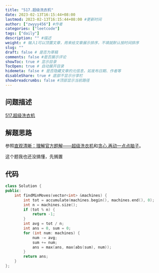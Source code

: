 ```yaml
---
title: "517.超级洗衣机"
date: 2023-02-13T16:15:44+08:00
lastmod: 2023-02-13T16:15:44+08:00 #更新时间
author: ["zwyyy456"] #作者
categories: ["leetcode"]
tags: ["daily"]
description: "" #描述
weight: # 输入1可以顶置文章，用来给文章展示排序，不填就默认按时间排序
slug: ""
draft: false # 是否为草稿
comments: false #是否展示评论
showToc: true # 显示目录
TocOpen: true # 自动展开目录
hidemeta: false # 是否隐藏文章的元信息，如发布日期、作者等
disableShare: true # 底部不显示分享栏
showbreadcrumbs: false #顶部显示当前路径
---
```

## 问题描述
[517.超级洗衣机](https://leetcode.cn/problems/super-washing-machines/)

## 解题思路
参照[直观清晰：理解官方题解——超级洗衣机](https://leetcode.cn/problems/super-washing-machines/solutions/1023905/zhi-guan-qing-xi-li-jie-guan-fang-ti-jie-vxxs/)和[贪心,再动一点点脑子](https://leetcode.cn/problems/super-washing-machines/solutions/451378/tan-xin-zai-dong-yi-dian-dian-nao-zi-by-whiteashes/)。

这个题我也还没搞懂，先搁置

## 代码
```cpp
class Solution {
public:
    int findMinMoves(vector<int> &machines) {
        int tot = accumulate(machines.begin(), machines.end(), 0);
        int n = machines.size();
        if (tot % n) {
            return -1;
        }
        int avg = tot / n;
        int ans = 0, sum = 0;
        for (int num: machines) {
            num -= avg;
            sum += num;
            ans = max(ans, max(abs(sum), num));
        }
        return ans;
    }
};
```
